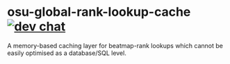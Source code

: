 # osu-global-rank-lookup-cache [![dev chat](https://discordapp.com/api/guilds/188630481301012481/widget.png?style=shield)](https://discord.gg/ppy)


A memory-based caching layer for beatmap-rank lookups which cannot be easily optimised as a database/SQL level.
